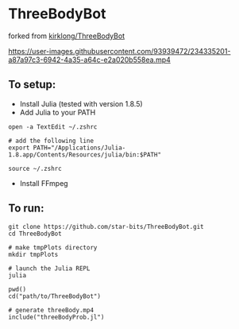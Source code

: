# ThreeBodyBot

forked from [kirklong/ThreeBodyBot](https://github.com/kirklong/ThreeBodyBot)

https://user-images.githubusercontent.com/93939472/234335201-a87a97c3-6942-4a35-a64c-e2a020b558ea.mp4

## To setup:
- Install Julia (tested with version 1.8.5)
- Add Julia to your PATH
```shell
open -a TextEdit ~/.zshrc

# add the following line
export PATH="/Applications/Julia-1.8.app/Contents/Resources/julia/bin:$PATH"

source ~/.zshrc
```
- Install FFmpeg

## To run:
```shell
git clone https://github.com/star-bits/ThreeBodyBot.git 
cd ThreeBodyBot

# make tmpPlots directory
mkdir tmpPlots

# launch the Julia REPL
julia

pwd()
cd("path/to/ThreeBodyBot")

# generate threeBody.mp4
include("threeBodyProb.jl")
```
